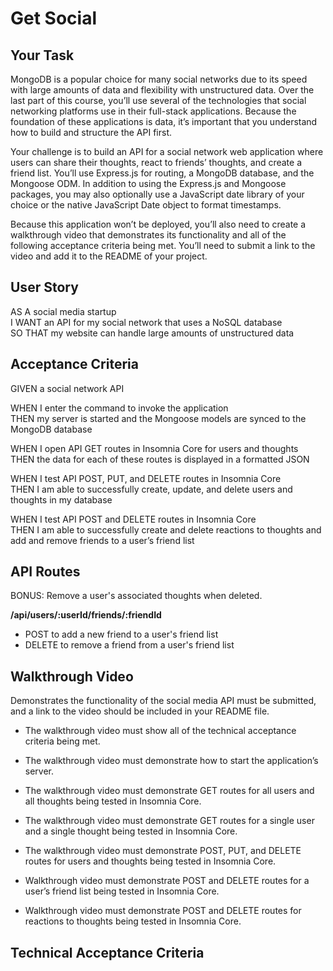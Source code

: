 # Get Social

## Your Task
MongoDB is a popular choice for many social networks due to its speed with large amounts of data and flexibility with unstructured data. Over the last part of this course, you’ll use several of the technologies that social networking platforms use in their full-stack applications. Because the foundation of these applications is data, it’s important that you understand how to build and structure the API first.

Your challenge is to build an API for a social network web application where users can share their thoughts, react to friends’ thoughts, and create a friend list. You’ll use Express.js for routing, a MongoDB database, and the Mongoose ODM. In addition to using the Express.js and Mongoose packages, you may also optionally use a JavaScript date library of your choice or the native JavaScript Date object to format timestamps.

Because this application won’t be deployed, you’ll also need to create a walkthrough video that demonstrates its functionality and all of the following acceptance criteria being met. You’ll need to submit a link to the video and add it to the README of your project.

## User Story
AS A social media startup  
I WANT an API for my social network that uses a NoSQL database  
SO THAT my website can handle large amounts of unstructured data  

## Acceptance Criteria
GIVEN a social network API

WHEN I enter the command to invoke the application  
THEN my server is started and the Mongoose models are synced to the MongoDB database

WHEN I open API GET routes in Insomnia Core for users and thoughts  
THEN the data for each of these routes is displayed in a formatted JSON

WHEN I test API POST, PUT, and DELETE routes in Insomnia Core  
THEN I am able to successfully create, update, and delete users and thoughts in my database

WHEN I test API POST and DELETE routes in Insomnia Core  
THEN I am able to successfully create and delete reactions to thoughts and add and remove friends to a user’s friend list

<!-- ## Models

**User**
* username
  * String
  * Unique
  * Required
  * Trimmed

* email
  * String
  * Required
  * Unique
  * Must match a valid email address (look into Mongoose's matching validation)

* thoughts
  * Array of _id values referencing the Thought model

* friends
  * Array of _id values referencing the User model (self-reference)

* Schema Settings: Create a virtual called friendCount that retrieves the length of the user's friends array field on query.

**Thought**
* thoughtText
  * String
  * Required
  * Must be between 1 and 280 characters

* createdAt
  * Date
  * Set default value to the current timestamp
  * Use a getter method to format the timestamp on query

* username (The user that created this thought)
  * String
  * Required

* reactions (These are like replies)
  * Array of nested documents created with the reactionSchema

* Schema Settings: Create a virtual called reactionCount that retrieves the length of the thought's reactions array field on query.

**Reaction (SCHEMA ONLY)**
* reactionId
Use Mongoose's ObjectId data type
Default value is set to a new ObjectId

* reactionBody
String
Required
280 character maximum

* username
String
Required

createdAt
Date
Set default value to the current timestamp
Use a getter method to format the timestamp on query

* Schema Settings: This will not be a model, but rather will be used as the reaction field's subdocument schema in the Thought model. -->

## API Routes

<!-- **/api/users**
* GET all users
* GET a single user by its _id and populated thought and friend data
* POST a new user. Example data:  
```
{
  "username": "lernantino",
  "email": "lernantino@gmail.com"
}
```
* PUT to update a user by its _id
* DELETE to remove user by its _id -->

BONUS: Remove a user's associated thoughts when deleted.

**/api/users/:userId/friends/:friendId**
* POST to add a new friend to a user's friend list
* DELETE to remove a friend from a user's friend list

<!-- **/api/thoughts**
* GET to get all thoughts
* GET to get a single thought by its _id
* POST to create a new thought (don't forget to push the created thought's _id to the associated user's thoughts array field). Example data:
```
{
  "thoughtText": "Here's a cool thought...",
  "username": "lernantino",
  "userId": "5edff358a0fcb779aa7b118b"
}
```
* PUT to update a thought by its _id
* DELETE to remove a thought by its _id -->

<!-- **/api/thoughts/:thoughtId/reactions**
* POST to create a reaction stored in a single thought's reactions array field
* DELETE to pull and remove a reaction by the reaction's reactionId value -->

## Walkthrough Video
Demonstrates the functionality of the social media API must be submitted, and a link to the video should be included in your README file.

* The walkthrough video must show all of the technical acceptance criteria being met.

* The walkthrough video must demonstrate how to start the application’s server.

* The walkthrough video must demonstrate GET routes for all users and all thoughts being tested in Insomnia Core.

* The walkthrough video must demonstrate GET routes for a single user and a single thought being tested in Insomnia Core.

* The walkthrough video must demonstrate POST, PUT, and DELETE routes for users and thoughts being tested in Insomnia Core.

* Walkthrough video must demonstrate POST and DELETE routes for a user’s friend list being tested in Insomnia Core.

* Walkthrough video must demonstrate POST and DELETE routes for reactions to thoughts being tested in Insomnia Core.

## Technical Acceptance Criteria
<!-- * Uses the Mongoose package to connect to a MongoDB database. -->

<!-- * Includes User and Thought models outlined in the Challenge instructions. -->

<!-- * Includes schema settings for User and Thought models as outlined in the Challenge instructions. -->

<!-- * Includes Reactions as the reaction field's subdocument schema in the Thought model. -->

<!-- * Uses functionality to format queried timestamps properly. -->